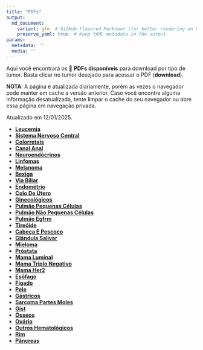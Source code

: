 ```yaml
---
title: "PDFs"
output: 
  md_document:
    variant: gfm  # GitHub-flavored Markdown (for better rendering on GitHub)
    preserve_yaml: true  # Keep YAML metadata in the output
params:
  metadata: ''
  media: ''
---
```


<script async src="https://scripts.simpleanalyticscdn.com/latest.js"></script>

Aqui você encontrará os 📝 **PDFs disponíveis** para download por tipo
de tumor. Basta clicar no tumor desejado para acessar o PDF
(**download**).

**NOTA**: A página é atualizada diariamente, porém as vezes o navegador
pode manter em cache a versão anterior. Caso você encontre alguma
informação desatualizada, tente limpar o cache do seu navegador ou abre
essa página em navegação privada.

Atualizado em 12/01/2025.

- [**Leucemia**](https://coeoralmeds-e768.restdb.io/media/67836bc1f63b8048000d39ff?download=true)
- [**Sistema Nervoso
  Central**](https://coeoralmeds-e768.restdb.io/media/67836bc3f63b8048000d3a02?download=true)
- [**Colorretais**](https://coeoralmeds-e768.restdb.io/media/67836bc7f63b8048000d3a07?download=true)
- [**Canal
  Anal**](https://coeoralmeds-e768.restdb.io/media/67836bc8f63b8048000d3a09?download=true)
- [**Neuroendócrinos**](https://coeoralmeds-e768.restdb.io/media/67836bcaf63b8048000d3a0b?download=true)
- [**Linfomas**](https://coeoralmeds-e768.restdb.io/media/67836bccf63b8048000d3a0d?download=true)
- [**Melanoma**](https://coeoralmeds-e768.restdb.io/media/67836bcdf63b8048000d3a0f?download=true)
- [**Bexiga**](https://coeoralmeds-e768.restdb.io/media/67836bcff63b8048000d3a11?download=true)
- [**Via
  Biliar**](https://coeoralmeds-e768.restdb.io/media/67836bd1f63b8048000d3a13?download=true)
- [**Endométrio**](https://coeoralmeds-e768.restdb.io/media/67836bd3f63b8048000d3a15?download=true)
- [**Colo De
  Útero**](https://coeoralmeds-e768.restdb.io/media/67836bd4f63b8048000d3a17?download=true)
- [**Ginecológicos**](https://coeoralmeds-e768.restdb.io/media/67836bd6f63b8048000d3a19?download=true)
- [**Pulmão Pequenas
  Células**](https://coeoralmeds-e768.restdb.io/media/67836bd8f63b8048000d3a1b?download=true)
- [**Pulmão Não Pequenas
  Células**](https://coeoralmeds-e768.restdb.io/media/67836bd9f63b8048000d3a1d?download=true)
- [**Pulmão
  Egfrm**](https://coeoralmeds-e768.restdb.io/media/67836bdbf63b8048000d3a1f?download=true)
- [**Tireóide**](https://coeoralmeds-e768.restdb.io/media/67836bdff63b8048000d3a23?download=true)
- [**Cabeça E
  Pescoço**](https://coeoralmeds-e768.restdb.io/media/67836be0f63b8048000d3a25?download=true)
- [**Glândula
  Salivar**](https://coeoralmeds-e768.restdb.io/media/67836be2f63b8048000d3a27?download=true)
- [**Mieloma**](https://coeoralmeds-e768.restdb.io/media/67836be4f63b8048000d3a29?download=true)
- [**Próstata**](https://coeoralmeds-e768.restdb.io/media/67836be5f63b8048000d3a2b?download=true)
- [**Mama
  Luminal**](https://coeoralmeds-e768.restdb.io/media/67836be9f63b8048000d3a2e?download=true)
- [**Mama Triplo
  Negativo**](https://coeoralmeds-e768.restdb.io/media/67836beaf63b8048000d3a30?download=true)
- [**Mama
  Her2**](https://coeoralmeds-e768.restdb.io/media/67836becf63b8048000d3a33?download=true)
- [**Esôfago**](https://coeoralmeds-e768.restdb.io/media/67836beef63b8048000d3a35?download=true)
- [**Fígado**](https://coeoralmeds-e768.restdb.io/media/67836bf0f63b8048000d3a37?download=true)
- [**Pele**](https://coeoralmeds-e768.restdb.io/media/67836bf1f63b8048000d3a39?download=true)
- [**Gástricos**](https://coeoralmeds-e768.restdb.io/media/67836bf3f63b8048000d3a3b?download=true)
- [**Sarcoma Partes
  Moles**](https://coeoralmeds-e768.restdb.io/media/67836bf5f63b8048000d3a40?download=true)
- [**Gist**](https://coeoralmeds-e768.restdb.io/media/67836bf6f63b8048000d3a42?download=true)
- [**Ósseos**](https://coeoralmeds-e768.restdb.io/media/67836bf8f63b8048000d3a44?download=true)
- [**Ovário**](https://coeoralmeds-e768.restdb.io/media/67836bfaf63b8048000d3a46?download=true)
- [**Outros
  Hematológicos**](https://coeoralmeds-e768.restdb.io/media/67836bfcf63b8048000d3a48?download=true)
- [**Rim**](https://coeoralmeds-e768.restdb.io/media/67836bfef63b8048000d3a4a?download=true)
- [**Pâncreas**](https://coeoralmeds-e768.restdb.io/media/67836bfff63b8048000d3a4c?download=true)
